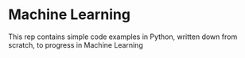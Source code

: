 # Machine Learning
This rep contains simple code examples in Python, written down from scratch, to progress in Machine Learning
